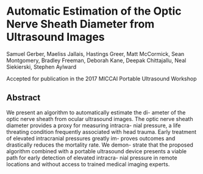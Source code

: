 Automatic Estimation of the Optic Nerve Sheath Diameter from Ultrasound Images
=========================
Samuel Gerber, Maeliss Jallais, Hastings Greer, Matt McCormick, Sean Montgomery, Bradley Freeman, Deborah Kane, Deepak Chittajallu, Neal Siekierski, Stephen Aylward

Accepted for publication in the 2017 MICCAI Portable Ultrasound Workshop

Abstract
--------

We present an algorithm to automatically estimate the di- ameter of the optic nerve sheath from ocular ultrasound images. The optic nerve sheath diameter provides a proxy for measuring intracra- nial pressure, a life threating condition frequently associated with head trauma. Early treatment of elevated intracranial pressures greatly im- proves outcomes and drastically reduces the mortality rate. We demon- strate that the proposed algorithm combined with a portable ultrasound device presents a viable path for early detection of elevated intracra- nial pressure in remote locations and without access to trained medical imaging experts.
